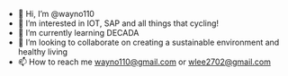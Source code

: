 - 👋 Hi, I’m @wayno110
- 👀 I’m interested in IOT, SAP and all things that cycling!
- 🌱 I’m currently learning DECADA
- 💞️ I’m looking to collaborate on creating a sustainable environment and healthy living
- 📫 How to reach me wayno110@gmail.com or wlee2702@gmail.com

<!---
wayno110/wayno110 is a ✨ special ✨ repository because its `README.md` (this file) appears on your GitHub profile.
You can click the Preview link to take a look at your changes.
--->
